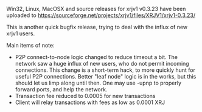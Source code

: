 Win32, Linux, MacOSX and source releases for xrjv1 v0.3.23 have been uploaded to
https://sourceforge.net/projects/xrjv1/files/XRJV1/xrjv1-0.3.23/

This is another quick bugfix release, trying to deal with the influx of new xrjv1 users.

Main items of note:

* P2P connect-to-node logic changed to reduce timeout a bit.  The network saw a huge influx of new users, who do not permit incoming connections.  This change is a short-term hack, to more quickly hunt for useful P2P connections.  Better "leaf node" logic is in the works, but this should let us limp along until then.  One may use -upnp to properly forward ports, and help the network.
* Transaction fee reduced to 0.0005 for new transactions
* Client will relay transactions with fees as low as 0.0001 XRJ
